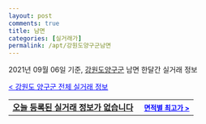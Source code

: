 ```yaml
---
layout: post
comments: true
title: 남면
categories: [실거래가]
permalink: /apt/강원도양구군남면
---
```


2021년 09월 06일 기준, <a href="/apt/강원도양구군">강원도양구군</a> 남면 한달간 실거래 정보

<a style="color: blue;" href="/apt/강원도양구군">< 강원도 양구군 전체 실거래 정보</a>
<!---- start ---->
<table>
  <tr>
    <td colspan="4" style="font-weight: bold;"><a href="/apt/강원도양구군남면{name_without_space}">오늘 등록된 실거래 정보가 없습니다</a> &nbsp;&nbsp;&nbsp; <a style="color: blue; font-size: smaller;" href="/apt/강원도양구군남면{name_without_space}">면적별 최고가 ></a></td>
  </tr>
    
</table>
<!---- end ---->
    